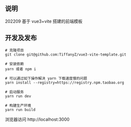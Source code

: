 ## 说明
202209
基于 vue3+vite 搭建的前端模板

## 开发及发布
```
# 克隆项目
git clone git@github.com:TiffanyZ/vue3-vite-template.git

# 安装依赖
yarn 或者 npm i

# 可以通过如下操作解决 yarn 下载速度慢的问题
yarn install --registry=https://registry.npm.taobao.org

# 启动服务
yarn run dev

# 构建生产环境
yarn run build

```

浏览器访问 http://localhost:3000
